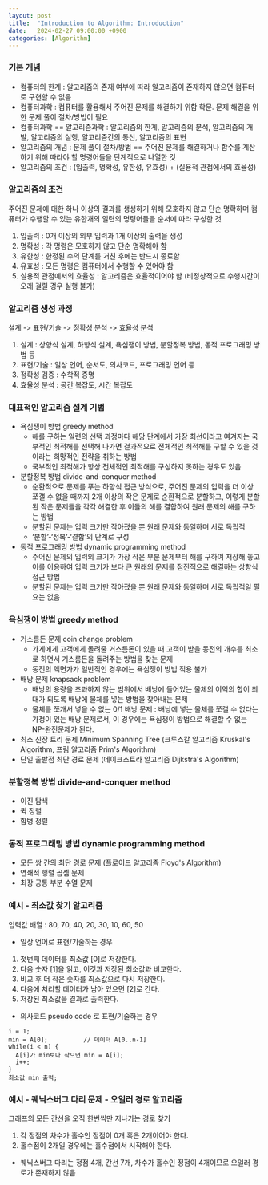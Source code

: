 ```yaml
---
layout: post
title:  "Introduction to Algorithm: Introduction"
date:   2024-02-27 09:00:00 +0900
categories: [Algorithm]
---
```


### 기본 개념   
- 컴퓨터의 한계 : 알고리즘의 존재 여부에 따라 알고리즘이 존재하지 않으면 컴퓨터로 구현할 수 없음   
- 컴퓨터과학 : 컴퓨터를 활용해서 주어진 문제를 해결하기 위함 학문. 문제 해결을 위한 문제 풀이 절차/방법이 필요   
- 컴퓨터과학 == 알고리즘과학 : 알고리즘의 한계, 알고리즘의 분석, 알고리즘의 개발, 알고리즘의 실행, 알고리즘간의 통신, 알고리즘의 표현   
- 알고리즘의 개념 : 문제 풀이 절차/방법 == 주어진 문제를 해결하거나 함수를 계산하기 위해 따라야 할 명령어들을 단계적으로 나열한 것   
- 알고리즘의 조건 : (입출력, 명확성, 유한성, 유효성) + (실용적 관점에서의 효율성)   
   
### 알고리즘의 조건   
주어진 문제에 대한 하나 이상의 결과를 생성하기 위해 모호하지 않고 단순 명확하며 컴퓨터가 수행할 수 있는 유한개의 일련의 명령어들을 순서에 따라 구성한 것   
1. 입출력 : 0개 이상의 외부 입력과 1개 이상의 출력을 생성   
2. 명확성 : 각 명령은 모호하지 않고 단순 명확해야 함   
3. 유한성 : 한정된 수의 단계를 거친 후에는 반드시 종료함   
4. 유효성 : 모든 명령은 컴퓨터에서 수행할 수 있어야 함   
5. 실용적 관점에서의 효율성 : 알고리즘은 효율적이어야 함 (비정상적으로 수행시간이 오래 걸릴 경우 실행 불가)   
   
### 알고리즘 생성 과정   
설계 -> 표현/기술 -> 정확성 분석 -> 효율성 분석   
1. 설계 : 상향식 설계, 하향식 설계, 욕심쟁이 방법, 분할정복 방법, 동적 프로그래밍 방법 등   
2. 표현/기술 : 일상 언어, 순서도, 의사코드, 프로그래밍 언어 등   
3. 정확성 검증 : 수학적 증명   
4. 효율성 분석 : 공간 복잡도, 시간 복잡도   
   
### 대표적인 알고리즘 설계 기법   
- 욕심쟁이 방법 greedy method   
  - 해를 구하는 일련의 선택 과정마다 해당 단계에서 가장 최선이라고 여겨지는 국부적인 최적해를 선택해 나가면 결과적으로 전체적인 최적해를 구할 수 있을 것이라는 희망적인 전략을 취하는 방법   
  - 국부적인 최적해가 항상 전체적인 최적해를 구성하지 못하는 경우도 있음   
- 분할정복 방법 divide-and-conquer method   
  - 순환적으로 문제를 푸는 하향식 접근 방식으로, 주어진 문제의 입력을 더 이상 쪼갤 수 없을 때까지 2개 이상의 작은 문제로 순환적으로 분할하고, 이렇게 분할된 작은 문제들을 각각 해결한 후 이들의 해를 결합하여 원래 문제의 해를 구하는 방법   
  - 분할된 문제는 입력 크기만 작아졌을 뿐 원래 문제와 동일하며 서로 독립적   
  - ‘분할’-‘정복’-‘결합’의 단계로 구성   
- 동적 프로그래밍 방법 dynamic programming method   
  - 주어진 문제의 입력의 크기가 가장 작은 부분 문제부터 해를 구하여 저장해 놓고 이를 이용하여 입력 크기가 보다 큰 원래의 문제를 점진적으로 해결하는 상향식 접근 방법   
  - 분할된 문제는 입력 크기만 작아졌을 뿐 원래 문제와 동일하며 서로 독립적일 필요는 없음   
   
### 욕심쟁이 방법 greedy method   
- 거스름돈 문제 coin change problem   
  - 가게에게 고객에게 돌려줄 거스름돈이 있을 때 고객이 받을 동전의 개수를 최소로 하면서 거스름돈을 돌려주는 방법을 찾는 문제   
  - 동전의 액면가가 일반적인 경우에는 욕심쟁이 방법 적용 불가   
- 배낭 문제 knapsack problem   
  - 배낭의 용량을 초과하지 않는 범위에서 배낭에 들어있는 물체의 이익의 합이 최대가 되도록 배낭에 물체를 넣는 방법을 찾아내는 문제   
  - 물체를 쪼개서 넣을 수 없는 0/1 배낭 문제 : 배낭에 넣는 물체를 쪼갤 수 없다는 가정이 있는 배낭 문제로서, 이 경우에는 욕심쟁이 방법으로 해결할 수 없는 NP-완전문제가 된다.   
- 최소 신장 트리 문제 Minimum Spanning Tree (크루스칼 알고리즘 Kruskal's Algorithm, 프림 알고리즘 Prim's Algorithm)   
- 단일 출발점 최단 경로 문제 (데이크스트라 알고리즘 Dijkstra's Algorithm)   
   
### 분할정복 방법 divide-and-conquer method   
- 이진 탐색   
- 퀵 정렬   
- 합병 정렬   
   
### 동적 프로그래밍 방법 dynamic programming method   
- 모든 쌍 간의 최단 경로 문제 (플로이드 알고리즘 Floyd's Algorithm)   
- 연쇄적 행렬 곱셈 문제   
- 최장 공통 부분 수열 문제   
   
### 예시 - 최소값 찾기 알고리즘   
입력값 배열 : 80, 70, 40, 20, 30, 10, 60, 50   
- 일상 언어로 표현/기술하는 경우   
1. 첫번째 데이터를 최소값 [0]로 저장한다.   
2. 다음 숫자 [1]을 읽고, 이것과 저장된 최소값과 비교한다.   
3. 비교 후 더 작은 숫자를 최소값으로 다시 저장한다.   
4. 다음에 처리할 데이터가 남아 있으면 [2]로 간다.   
5. 저장된 최소값을 결과로 출력한다.   
   
- 의사코드 pseudo code 로 표현/기술하는 경우   
```
i = 1;
min = A[0];          // 데이터 A[0..n-1]
while(i < n) {
  A[i]가 min보다 작으면 min = A[i];
  i++;
}
최소값 min 출력;
```
   
### 예시 - 퀘닉스버그 다리 문제 - 오일러 경로 알고리즘   
그래프의 모든 간선을 오직 한번씩만 지나가는 경로 찾기   
1. 각 정점의 차수가 홀수인 정점이 0개 혹은 2개이어야 한다.   
2. 홀수점이 2개일 경우에는 홀수점에서 시작해야 한다.   
- 퀘닉스버그 다리는 정점 4개, 간선 7개, 차수가 홀수인 정점이 4개이므로 오일러 경로가 존재하지 않음   
